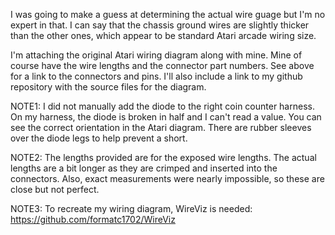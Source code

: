 I was going to make a guess at determining the actual wire guage but I'm no expert in that. I can say that the chassis ground wires are slightly thicker than the other ones, which appear to be standard Atari arcade wiring size.

I'm attaching the original Atari wiring diagram along with mine. Mine of course have the wire lengths and the connector part numbers. See above for a link to the connectors and pins. I'll also include a link to my github repository with the source files for the diagram.

NOTE1: I did not manually add the diode to the right coin counter harness. On my harness, the diode is broken in half and I can't read a value. You can see the correct orientation in the Atari diagram. There are rubber sleeves over the diode legs to help prevent a short.

NOTE2: The lengths provided are for the exposed wire lengths. The actual lengths are a bit longer as they are crimped and inserted into the connectors. Also, exact measurements were nearly impossible, so these are close but not perfect.

NOTE3: To recreate my wiring diagram, WireViz is needed: https://github.com/formatc1702/WireViz